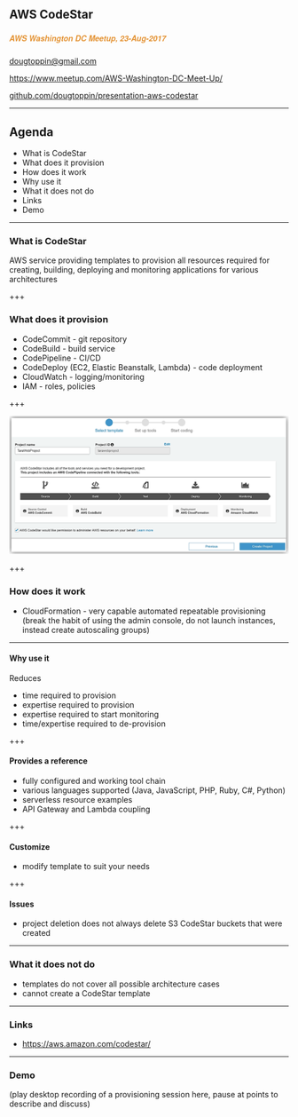 ## AWS CodeStar
##### <span style="font-family:Helvetica Neue; font-weight:bold"><span style="color:#e49436">AWS Washington DC Meetup, 23-Aug-2017</span>
<span style="color:#e49436">dougtoppin@gmail.com</span>
<span style="color:#e49436">

<a target="_blank" href="https://www.meetup.com/AWS-Washington-DC-Meet-Up/">https://www.meetup.com/AWS-Washington-DC-Meet-Up/</a></span>

<span style="color:#e49436"><a target="_blank"  href="https://github.com/dougtoppin/presentation-aws-codestar">github.com/dougtoppin/presentation-aws-codestar</a></span>

---

## Agenda

* What is CodeStar
* What does it provision
* How does it work
* Why use it
* What it does not do
* Links
* Demo

---
### What is CodeStar

AWS service providing templates to provision all resources required for creating, building, deploying and monitoring applications for various architectures

+++
### What does it provision

* CodeCommit - git repository
* CodeBuild - build service
* CodePipeline - CI/CD
* CodeDeploy (EC2, Elastic Beanstalk, Lambda) - code deployment
* CloudWatch - logging/monitoring
* IAM - roles, policies

+++

![Pipeline](assets/AWSCodeStarProjectPipeline.png)

+++
### How does it work

* CloudFormation - very capable automated repeatable provisioning (break the habit of using the admin console, do not launch instances, instead create autoscaling groups)
---
#### Why use it

Reduces
* time required to provision
* expertise required to provision
* expertise required to start monitoring
* time/expertise required to de-provision

+++
#### Provides a reference
* fully configured and working tool chain
* various languages supported (Java, JavaScript, PHP, Ruby, C#, Python)
* serverless resource examples
* API Gateway and Lambda coupling

+++
#### Customize
* modify template to suit your needs

+++
#### Issues
* project deletion does not always delete S3 CodeStar buckets that were created


---
### What it does not do

* templates do not cover all possible architecture cases
* cannot create a CodeStar template

---
### Links
* https://aws.amazon.com/codestar/

---
### Demo

(play desktop recording of a provisioning session here, pause at points to describe and discuss)
